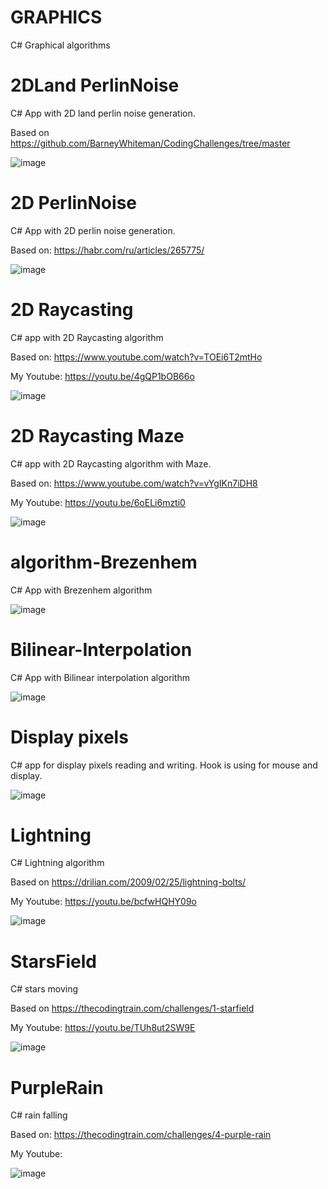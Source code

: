 # GRAPHICS
 C# Graphical algorithms

# 2DLand PerlinNoise

C# App with 2D land perlin noise generation.

Based on https://github.com/BarneyWhiteman/CodingChallenges/tree/master

![image](https://github.com/tltrus/GRAPHICS/assets/77125487/b16782de-a833-4e11-ab6a-6022f5cd4483)


# 2D PerlinNoise

C# App with 2D perlin noise generation.

Based on: https://habr.com/ru/articles/265775/

![image](https://github.com/tltrus/GRAPHICS/assets/77125487/e9ccd269-6004-45bc-b6c1-56e470557ab5)


# 2D Raycasting

C# app with 2D Raycasting algorithm

Based on: https://www.youtube.com/watch?v=TOEi6T2mtHo

My Youtube: https://youtu.be/4gQP1bOB66o

![image](https://github.com/tltrus/GRAPHICS/assets/77125487/1e95daeb-3217-43a5-9c98-e9021ad506a9)



# 2D Raycasting Maze

C# app with 2D Raycasting algorithm with Maze.

Based on: https://www.youtube.com/watch?v=vYgIKn7iDH8

My Youtube: https://youtu.be/6oELi6mzti0

![image](https://github.com/tltrus/GRAPHICS/assets/77125487/be91001a-100a-428e-bf82-8c389e0243f8)


# algorithm-Brezenhem

C# App with Brezenhem algorithm

![image](https://github.com/tltrus/GRAPHICS/assets/77125487/37a849b1-c0a1-4118-9e2f-4214ec6c58f3)


# Bilinear-Interpolation

C# App with Bilinear interpolation algorithm

![image](https://github.com/tltrus/GRAPHICS/assets/77125487/1165af5a-f9f7-4dcd-8533-b1862251e4df)


# Display pixels

C# app for display pixels reading and writing.
Hook is using for mouse and display.

![image](https://github.com/tltrus/GRAPHICS/assets/77125487/a2b9720d-430a-4a6d-ad0d-9aa89ee3ae61)



# Lightning

C# Lightning algorithm

Based on https://drilian.com/2009/02/25/lightning-bolts/

My Youtube: https://youtu.be/bcfwHQHY09o

![image](https://github.com/tltrus/GRAPHICS/assets/77125487/36106cab-8c89-4014-bea5-817d08dfe7ef)


# StarsField

C# stars moving

Based on https://thecodingtrain.com/challenges/1-starfield

My Youtube: https://youtu.be/TUh8ut2SW9E

![image](https://github.com/tltrus/GRAPHICS/assets/77125487/2c686e1e-da7b-4f47-bd01-faee7d0f8792)


# PurpleRain

C# rain falling

Based on: https://thecodingtrain.com/challenges/4-purple-rain

My Youtube:

![image](https://github.com/tltrus/GRAPHICS/assets/77125487/da5b5a14-b4aa-45a0-b0dc-fea31645f7ea)


